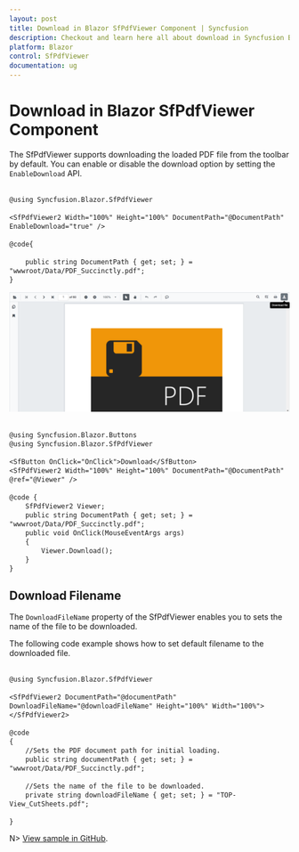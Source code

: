 ```yaml
---
layout: post
title: Download in Blazor SfPdfViewer Component | Syncfusion
description: Checkout and learn here all about download in Syncfusion Blazor SfPdfViewer component and much more details.
platform: Blazor
control: SfPdfViewer
documentation: ug
---
```


# Download in Blazor SfPdfViewer Component

The SfPdfViewer supports downloading the loaded PDF file from the toolbar by default. You can enable or disable the download option by setting the `EnableDownload` API.

```cshtml

@using Syncfusion.Blazor.SfPdfViewer

<SfPdfViewer2 Width="100%" Height="100%" DocumentPath="@DocumentPath" EnableDownload="true" />

@code{

    public string DocumentPath { get; set; } = "wwwroot/Data/PDF_Succinctly.pdf";
}

```

![Blazor SfPdfViewer with Download Option](../pdfviewer/images/blazor-pdfviewer-download-option.png)


```cshtml

@using Syncfusion.Blazor.Buttons
@using Syncfusion.Blazor.SfPdfViewer

<SfButton OnClick="OnClick">Download</SfButton>
<SfPdfViewer2 Width="100%" Height="100%" DocumentPath="@DocumentPath" @ref="@Viewer" />

@code {
    SfPdfViewer2 Viewer;
    public string DocumentPath { get; set; } = "wwwroot/Data/PDF_Succinctly.pdf";
    public void OnClick(MouseEventArgs args)
    {
        Viewer.Download();
    }
}

```

## Download Filename

The `DownloadFileName` property of the SfPdfViewer enables you to sets the name of the file to be downloaded.

The following code example shows how to set default filename to the downloaded file.

```cshtml

@using Syncfusion.Blazor.SfPdfViewer

<SfPdfViewer2 DocumentPath="@documentPath" DownloadFileName="@downloadFileName" Height="100%" Width="100%"></SfPdfViewer2>

@code
{
    //Sets the PDF document path for initial loading.
    public string documentPath { get; set; } = "wwwroot/Data/PDF_Succinctly.pdf";

    //Sets the name of the file to be downloaded.
    private string downloadFileName { get; set; } = "TOP-View_CutSheets.pdf";

}

```
N> [View sample in GitHub](https://github.com/SyncfusionExamples/blazor-pdf-viewer-examples/tree/master/Load%20and%20Save/Modify%20the%20file%20name-SfPdfViewer).